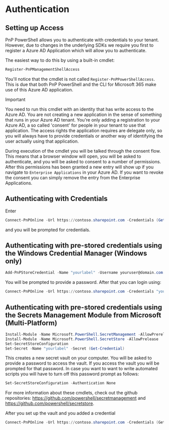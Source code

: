 # Authentication

## Setting up Access

PnP PowerShell allows you to authenticate with credentials to your tenant. However, due to changes in the underlying SDKs we require you first to register a Azure AD Application which will allow you to authenticate.

The easiest way to do this by using a built-in cmdlet:

```powershell
Register-PnPManagementShellAccess
```

You'll notice that the cmdlet is not called `Register-PnPPowerShellAccess`. This is due that both PnP PowerShell and the CLI for Microsoft 365 make use of this Azure AD application. 

> [!Important]
> You need to run this cmdlet with an identity that has write access to the Azure AD.
> You are not creating a new application in the sense of something that runs in your Azure AD tenant. You're only adding a registration to your Azure AD, a so called 'consent' for people in your tenant to use that application. The access rights the application requires are delegate only, so you will always have to provide credentials or another way of identifying the user actually using that application.

During execution of the cmdlet you will be talked through the consent flow. This means that a browser window will open, you will be asked to authenticate, and you will be asked to consent to a number of permissions. After this permissions has been granted a new entry will show up if you navigate to `Enterprise Applications` in your Azure AD. If you want to revoke the consent you can simply remove the entry from the Enterprise Applications. 

## Authenticating with Credentials

Enter

```powershell
Connect-PnPOnline -Url https://contoso.sharepoint.com -Credentials (Get-Credential)
```

and you will be prompted for credentials. 

## Authenticating with pre-stored credentials using the Windows Credential Manager (Windows only)

```powershell
Add-PnPStoreCredential -Name "yourlabel" -Username youruser@domain.com
```

You will be prompted to provide a password. After that you can login using:

```powershell
Connect-PnPOnline -Url https://contoso.sharepoint.com -Credentials "yourlabel"
```

## Authenticating with pre-stored credentials using the Secrets Management Module from Microsoft (Multi-Platform)

```powershell
Install-Module -Name Microsoft.PowerShell.SecretManagement -AllowPrerelease
Install-Module -Name Microsoft.PowerShell.SecretStore -AllowPrelease
Set-SecretStoreConfiguration
Set-Secret -Name "yourlabel" -Secret (Get-Credential)
```

This creates a new secret vault on your computer. You will be asked to provide a password to access the vault. If you access the vault you will be prompted for that password. In case you want to want to write automated scripts you will have to turn off this password prompt as follows:

```powershell
Set-SecretStoreConfiguration -Authentication None
```

For more information about these cmdlets, check out the github repositories: https://github.com/powershell/secretmanagement and https://github.com/powershell/secretstore.

After you set up the vault and you added a credential

```powershell
Connect-PnPOnline -Url https://contoso.sharepoint.com -Credentials (Get-Secret -Name "yourlabel")
```



